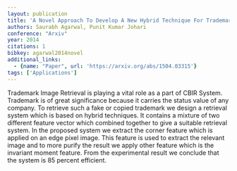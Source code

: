 ```yaml
---
layout: publication
title: 'A Novel Approach To Develop A New Hybrid Technique For Trademark Image Retrieval'
authors: Saurabh Agarwal, Punit Kumar Johari
conference: "Arxiv"
year: 2014
citations: 1
bibkey: agarwal2014novel
additional_links:
  - {name: "Paper", url: 'https://arxiv.org/abs/1504.03315'}
tags: ['Applications']
---
```

Trademark Image Retrieval is playing a vital role as a part of CBIR System.
Trademark is of great significance because it carries the status value of any
company. To retrieve such a fake or copied trademark we design a retrieval
system which is based on hybrid techniques. It contains a mixture of two
different feature vector which combined together to give a suitable retrieval
system. In the proposed system we extract the corner feature which is applied
on an edge pixel image. This feature is used to extract the relevant image and
to more purify the result we apply other feature which is the invariant moment
feature. From the experimental result we conclude that the system is 85 percent
efficient.
